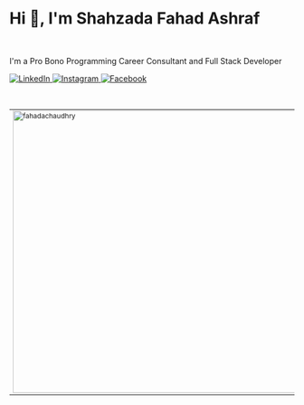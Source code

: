 <h1>Hi 👋, I'm Shahzada Fahad Ashraf</h1>
<br/>
<p>I'm a Pro Bono Programming Career Consultant and Full Stack Developer</p>

<a target="_blank" href="https://LinkedIn.com/in/fahadachaudhry">
  <img alt="LinkedIn" src="https://img.shields.io/badge/FahadAChaudhry-%230077B5.svg?&style=for-the-badge&logo=linkedin&logoColor=white"/>
</a>
<a target="_blank" href="https://Instagram.com/fahadachaudhry">
  <img alt="Instagram" src="https://img.shields.io/badge/FahadAChaudhry-%23E4405F.svg?&style=for-the-badge&logo=Instagram&logoColor=white"/>
</a>
<a target="_blank" href="https://Facebook.com/fahadachaudhry">
  <img alt="Facebook" src="https://img.shields.io/badge/FahadAChaudhry-%231877F2.svg?&style=for-the-badge&logo=Facebook&logoColor=white"/>
</a>

<br/>
<br/>
<br/>

<table style="font-size: 12px; border: none;">
  <tr>
    <td rowspan="9">  
      <img
        align="center"
        src="https://github-readme-stats.vercel.app/api/top-langs?username=fahadachaudhry&show_icons=true&locale=en&layout=compact"
        alt="fahadachaudhry"
        width="500"
      />
    </td>
  </tr>
  <tr>
    <td>Languages</td>
    <td><img width="70" alt="JavaScript" src="https://img.shields.io/badge/-%23323330.svg?&style=for-the-badge&logo=javascript&logoColor=%23F7DF1E"/></td>
    <td><img width="70" alt="TypeScript" src="https://img.shields.io/badge/-%23007ACC.svg?&style=for-the-badge&logo=typescript&logoColor=white"/></td>
    <td><img width="70" alt="CSS3" src="https://img.shields.io/badge/-%231572B6.svg?&style=for-the-badge&logo=css3&logoColor=white"/></td>
    <td><img width="70" alt="HTML5" src="https://img.shields.io/badge/-%23E34F26.svg?&style=for-the-badge&logo=html5&logoColor=white"/></td>
    <td><img width="70" alt="C#" src="https://img.shields.io/badge/-%23239120.svg?&style=for-the-badge&logo=c-sharp&logoColor=white"/></td>
  </tr>
  <tr>
    <td>Frameworks</td>
    <td><img width="70" alt="React" src="https://img.shields.io/badge/-%2320232a.svg?&style=for-the-badge&logo=react&logoColor=%2361DAFB"/></td>
    <td><img width="70" alt="Bootstrap" src="https://img.shields.io/badge/-%23563D7C.svg?&style=for-the-badge&logo=bootstrap&logoColor=white"/></td>
    <td><img width="70" alt="SASS" src="https://img.shields.io/badge/-hotpink.svg?&style=for-the-badge&logo=SASS&logoColor=white"/></td>
    <td><img width="70" alt=".Net" src="https://img.shields.io/badge/-5C2D91?style=for-the-badge&logo=.net&logoColor=white"/></td>
    <td></td>
  </tr>
  <tr>
    <td>Tools</td>
    <td><img width="70" alt="GitHub" src="https://img.shields.io/badge/-%23121011.svg?&style=for-the-badge&logo=github&logoColor=white"/></td>
    <td><img width="70" alt="Postman" src="https://img.shields.io/badge/-FF6C37?style=for-the-badge&logo=postman&logoColor=white" /></td>
    <td></td>
    <td></td>
    <td></td>
  </tr>
  <tr>
    <td>Design Tools</td>
    <td><img width="70" alt="Adobe Photoshop" src="https://img.shields.io/badge/-%2331A8FF.svg?&style=for-the-badge&logo=adobe%20photoshop&logoColor=white"/></td>
    <td><img width="70" alt="Adobe Illustrator" src="https://img.shields.io/badge/-%23FF9A00.svg?&style=for-the-badge&logo=adobe%20illustrator&logoColor=white"/></td>
    <td><img width="70" alt="Figma" src="https://img.shields.io/badge/-%23F24E1E.svg?&style=for-the-badge&logo=figma&logoColor=white"/></td>
    <td></td>
    <td></td>
  </tr>
  <tr>
    <td>Dev Tools</td>
    <td><img width="70" alt="Visual Studio Code" src="https://img.shields.io/badge/-0078d7.svg?&style=for-the-badge&logo=visual-studio-code&logoColor=white"/></td>
    <td><img width="70" alt="Visual Studio" src="https://img.shields.io/badge/-5C2D91.svg?&style=for-the-badge&logo=visual-studio&logoColor=white"/></td>
    <td></td>
    <td></td>
    <td></td>
  </tr>
  <!-- <tr>
    <td>Tools</td>
    <td></td>
    <td></td>
    <td></td>
    <td></td>
    <td></td>
    <td></td>
    <td></td>
    <td></td>
  </tr> -->
</table>
